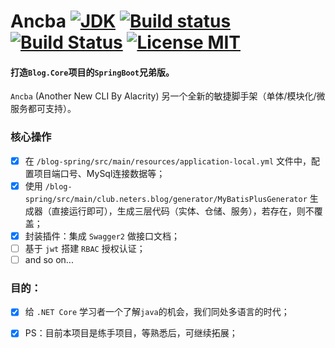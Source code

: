 # Ancba    [![JDK](https://img.shields.io/badge/jdk-1.8.0-d.svg)](#)  [![Build status](https://github.com/anjoy8/blog-spring/workflows/Java/badge.svg)](https://github.com/anjoy8/blog-spring/actions)  [![Build Status](https://dev.azure.com/laozhangisphi/anjoy8/_apis/build/status/anjoy8.ancba?branchName=master)](https://dev.azure.com/laozhangisphi/anjoy8/_build?definitionId=2)   [![License MIT](https://img.shields.io/badge/license-MIT-blue.svg?style=flat-square)](https://github.com/anjoy8/blog-spring/blob/master/LICENSE) 
 
#### 打造`Blog.Core`项目的`SpringBoot`兄弟版。  
`Ancba` (Another New CLI By Alacrity) 另一个全新的敏捷脚手架（单体/模块化/微服务都可支持）。

### 核心操作

- [x] 在 `/blog-spring/src/main/resources/application-local.yml` 文件中，配置项目端口号、MySql连接数据等；
- [x] 使用 `/blog-spring/src/main/club.neters.blog/generator/MyBatisPlusGenerator` 生成器（直接运行即可），生成三层代码（实体、仓储、服务），若存在，则不覆盖；
- [x] 封装插件：集成 `Swagger2` 做接口文档；
- [ ] 基于 `jwt` 搭建 `RBAC` 授权认证；
- [ ] and so on...
  
### 目的：   

- [x] 给 `.NET Core` 学习者一个了解`java`的机会，我们同处多语言的时代；
- [x] PS：目前本项目是练手项目，等熟悉后，可继续拓展；


